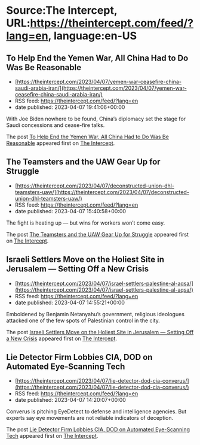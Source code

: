 # Source:The Intercept, URL:https://theintercept.com/feed/?lang=en, language:en-US

## To Help End the Yemen War, All China Had to Do Was Be Reasonable
 - [https://theintercept.com/2023/04/07/yemen-war-ceasefire-china-saudi-arabia-iran/](https://theintercept.com/2023/04/07/yemen-war-ceasefire-china-saudi-arabia-iran/)
 - RSS feed: https://theintercept.com/feed/?lang=en
 - date published: 2023-04-07 19:41:06+00:00

<p>With Joe Biden nowhere to be found, China’s diplomacy set the stage for Saudi concessions and cease-fire talks.</p>
<p>The post <a href="https://theintercept.com/2023/04/07/yemen-war-ceasefire-china-saudi-arabia-iran/" rel="nofollow">To Help End the Yemen War, All China Had to Do Was Be Reasonable</a> appeared first on <a href="https://theintercept.com" rel="nofollow">The Intercept</a>.</p>

## The Teamsters and the UAW Gear Up for Struggle
 - [https://theintercept.com/2023/04/07/deconstructed-union-dhl-teamsters-uaw/](https://theintercept.com/2023/04/07/deconstructed-union-dhl-teamsters-uaw/)
 - RSS feed: https://theintercept.com/feed/?lang=en
 - date published: 2023-04-07 15:40:58+00:00

<p>The fight is heating up — but wins for workers won’t come easy.</p>
<p>The post <a href="https://theintercept.com/2023/04/07/deconstructed-union-dhl-teamsters-uaw/" rel="nofollow">The Teamsters and the UAW Gear Up for Struggle</a> appeared first on <a href="https://theintercept.com" rel="nofollow">The Intercept</a>.</p>

## Israeli Settlers Move on the Holiest Site in Jerusalem — Setting Off a New Crisis
 - [https://theintercept.com/2023/04/07/israel-settlers-palestine-al-aqsa/](https://theintercept.com/2023/04/07/israel-settlers-palestine-al-aqsa/)
 - RSS feed: https://theintercept.com/feed/?lang=en
 - date published: 2023-04-07 14:55:21+00:00

<p>Emboldened by Benjamin Netanyahu’s government, religious ideologues attacked one of the few spots of Palestinian control in the city.</p>
<p>The post <a href="https://theintercept.com/2023/04/07/israel-settlers-palestine-al-aqsa/" rel="nofollow">Israeli Settlers Move on the Holiest Site in Jerusalem — Setting Off a New Crisis</a> appeared first on <a href="https://theintercept.com" rel="nofollow">The Intercept</a>.</p>

## Lie Detector Firm Lobbies CIA, DOD on Automated Eye-Scanning Tech
 - [https://theintercept.com/2023/04/07/lie-detector-dod-cia-converus/](https://theintercept.com/2023/04/07/lie-detector-dod-cia-converus/)
 - RSS feed: https://theintercept.com/feed/?lang=en
 - date published: 2023-04-07 14:20:07+00:00

<p>Converus is pitching EyeDetect to defense and intelligence agencies. But experts say eye movements are not reliable indicators of deception.</p>
<p>The post <a href="https://theintercept.com/2023/04/07/lie-detector-dod-cia-converus/" rel="nofollow">Lie Detector Firm Lobbies CIA, DOD on Automated Eye-Scanning Tech</a> appeared first on <a href="https://theintercept.com" rel="nofollow">The Intercept</a>.</p>

